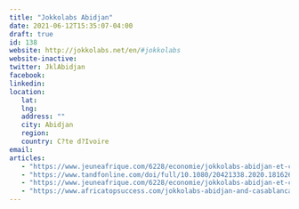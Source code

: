 ```yaml
---
title: "Jokkolabs Abidjan"
date: 2021-06-12T15:35:07-04:00
draft: true
id: 138
website: http://jokkolabs.net/en/#jokkolabs
website-inactive: 
twitter: JklAbidjan
facebook: 
linkedin: 
location: 
   lat: 
   lng: 
   address: ""
   city: Abidjan
   region: 
   country: C?te d?Ivoire
email: 
articles:
   - "https://www.jeuneafrique.com/6228/economie/jokkolabs-abidjan-et-casablanca/"
   - "https://www.tandfonline.com/doi/full/10.1080/20421338.2020.1816265"
   - "https://www.jeuneafrique.com/6228/economie/jokkolabs-abidjan-et-casablanca/"
   - "https://www.africatopsuccess.com/jokkolabs-abidjan-and-casablanca-joining-the-network/"
---
```


